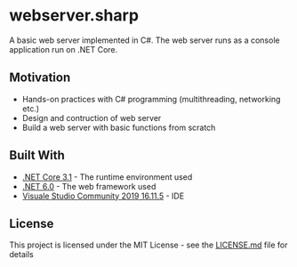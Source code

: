 # webserver.sharp

A basic web server implemented in C#. The web server runs as a console application run on .NET Core.

## Motivation
- Hands-on practices with C# programming (multithreading, networking etc.)
- Design and contruction of web server
- Build a web server with basic functions from scratch
 
## Built With

* [.NET Core 3.1](https://dotnet.microsoft.com/en-us/download/dotnet/3.1) - The runtime environment used
* [.NET 6.0](https://dotnet.microsoft.com/en-us/download/dotnet/6.0) - The web framework used 
* [Visuale Studio Community 2019 16.11.5](https://visualstudio.microsoft.com/zh-hans/vs/older-downloads/) - IDE

## License

This project is licensed under the MIT License - see the [LICENSE.md](LICENSE.md) file for details
